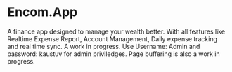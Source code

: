 # Encom.App
A finance app designed to manage your wealth better. With all features like Realtime Expense Report, Account Management, Daily expense tracking and real time sync.
A work in progress. 
Use Username: Admin and password: kaustuv for admin priviledges. 
Page buffering is also a work in progress.

